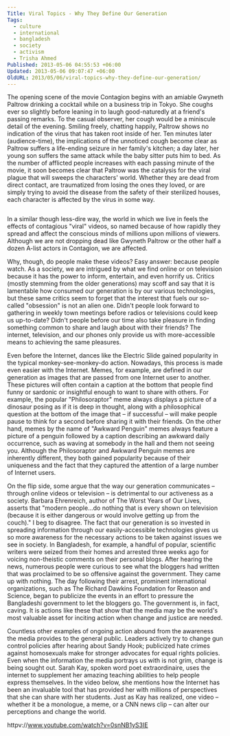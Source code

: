 ```yaml
---
Title: Viral Topics - Why They Define Our Generation
Tags:
  - culture
  - international
  - bangladesh
  - society
  - activism
  - Trisha Ahmed
Published: 2013-05-06 04:55:53 +06:00
Updated: 2013-05-06 09:07:47 +06:00
OldURL: 2013/05/06/viral-topics-why-they-define-our-generation/
---
```



The opening scene of the movie Contagion begins with an amiable Gwyneth Paltrow drinking a cocktail while on a business trip in Tokyo. She coughs ever so slightly before leaning in to laugh good-naturedly at a friend's passing remarks. To the casual observer, her cough would be a miniscule detail of the evening. Smiling freely, chatting happily, Paltrow shows no indication of the virus that has taken root inside of her. Ten minutes later (audience-time), the implications of the unnoticed cough become clear as Paltrow suffers a life-ending seizure in her family's kitchen; a day later, her young son suffers the same attack while the baby sitter puts him to bed. As the number of afflicted people increases with each passing minute of the movie, it soon becomes clear that Paltrow was the catalysis for the viral plague that will sweeps the characters' world. Whether they are dead from direct contact, are traumatized from losing the ones they loved, or are simply trying to avoid the disease from the safety of their sterilized houses, each character is affected by the virus in some way. 

<img src="https://mediaserver.pulse2.com/uploads/2010/09/virus-315x236.jpg" alt="" />

In a similar though less-dire way, the world in which we live in feels the effects of contagious "viral" videos, so named because of how rapidly they spread and affect the conscious minds of millions upon millions of viewers. Although we are not dropping dead like Gwyneth Paltrow or the other half a dozen A-list actors in Contagion, we are affected.   

Why, though, do people make these videos? Easy answer: because people watch. As a society, we are intrigued by what we find online or on television because it has the power to inform, entertain, and even horrify us. Critics (mostly stemming from the older generations) may scoff and say that it is lamentable how consumed our generation is by our various technologies, but these same critics seem to forget that the interest that fuels our so-called "obsession" is not an alien one. Didn't people look forward to gathering in weekly town meetings before radios or televisions could keep us up-to-date? Didn't people before our time also take pleasure in finding something common to share and laugh about with their friends? The internet, television, and our phones only provide us with more-accessible means to achieving the same pleasures. 

Even before the Internet, dances like the Electric Slide gained popularity in the typical monkey-see-monkey-do action. Nowadays, this process is made even easier with the Internet.  Memes, for example, are defined in our generation as images that are passed from one Internet user to another. These pictures will often contain a caption at the bottom that people find funny or sardonic or insightful enough to want to share with others. For example, the popular "Philosoraptor" meme always displays a picture of a dinosaur posing as if it is deep in thought, along with a philosophical question at the bottom of the image that – if successful – will make people pause to think for a second before sharing it with their friends. On the other hand, memes by the name of "Awkward Penguin" memes always feature a picture of a penguin followed by a caption describing an awkward daily occurrence, such as waving at somebody in the hall and them not seeing you. Although the Philosoraptor and Awkward Penguin memes are inherently different, they both gained popularity because of their uniqueness and the fact that they captured the attention of a large number of Internet users.  

On the flip side, some argue that the way our generation communicates – through online videos or television – is detrimental to our activeness as a society. Barbara Ehrenreich, author of The Worst Years of Our Lives, asserts that "modern people…do nothing that is every shown on television (because it is either dangerous or would involve getting up from the couch)." I beg to disagree. The fact that our generation is so invested in spreading information through our easily-accessible technologies gives us so more awareness for the necessary actions to be taken against issues we see in society. In Bangladesh, for example, a handful of popular, scientific writers were seized from their homes and arrested three weeks ago for voicing non-theistic comments on their personal blogs. After hearing the news, numerous people were curious to see what the bloggers had written that was proclaimed to be so offensive against the government. They came up with nothing. The day following their arrest, prominent international organizations, such as The Richard Dawkins Foundation for Reason and Science, began to publicize the events in an effort to pressure the Bangladeshi government to let the bloggers go. The government is, in fact, caving. It is actions like these that show that the media may be the world's most valuable asset for inciting action when change and justice are needed. 

Countless other examples of ongoing action abound from the awareness the media provides to the general public. Leaders actively try to change gun control policies after hearing about Sandy Hook; publicized hate crimes against homosexuals make for stronger advocates for equal rights policies. Even when the information the media portrays us with is not grim, change is being sought out. Sarah Kay, spoken word poet extraordinaire, uses the internet to supplement her amazing teaching abilities to help people express themselves. In the video below, she mentions how the Internet has been an invaluable tool that has provided her with millions of perspectives that she can share with her students. Just as Kay has realized, one video – whether it be a monologue, a meme, or a CNN news clip – can alter our perceptions and change the world. 

httpv://www.youtube.com/watch?v=0snNB1yS3IE

 
